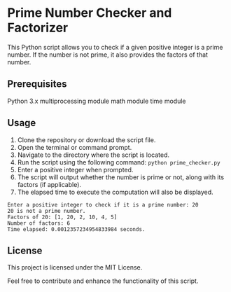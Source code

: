 # Prime Number Checker and Factorizer
This Python script allows you to check if a given positive integer is a prime number. If the number is not prime, it also provides the factors of that number.

## Prerequisites
Python 3.x
multiprocessing module
math module
time module

## Usage
1. Clone the repository or download the script file. 
2. Open the terminal or command prompt. 
3. Navigate to the directory where the script is located. 
4. Run the script using the following command:
```python prime_checker.py```
5. Enter a positive integer when prompted.
6. The script will output whether the number is prime or not, along with its factors (if applicable).
7. The elapsed time to execute the computation will also be displayed.

```
Enter a positive integer to check if it is a prime number: 20 
20 is not a prime number. 
Factors of 20: [1, 20, 2, 10, 4, 5] 
Number of factors: 6 
Time elapsed: 0.0012357234954833984 seconds. 
```
## License
This project is licensed under the MIT License.

Feel free to contribute and enhance the functionality of this script.
